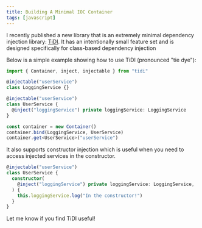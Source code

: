 ```yaml
---
title: Building A Minimal IOC Container
tags: [javascript]
---
```


I recently published a new library that is an extremely minimal dependency
injection library: [TiDI](https://www.npmjs.com/package/tidi). It has an
intentionally small feature set and is designed specifically for class-based
dependency injection

Below is a simple example showing how to use TiDI (pronounced "tie dye"):

```ts
import { Container, inject, injectable } from "tidi"

@injectable("userService")
class LoggingService {}

@injectable("userService")
class UserService {
  @inject("loggingService") private loggingService: LoggingService
}

const container = new Container()
container.bind(LoggingService, UserService)
container.get<UserService>("userService")
```

It also supports constructor injection which is useful when you need to access
injected services in the constructor.

```ts
@injectable("userService")
class UserService {
  constructor(
    @inject("loggingService") private loggingService: LoggingService,
  ) {
    this.loggingService.log("In the constructor!")
  }
}
```

Let me know if you find TiDI useful!
